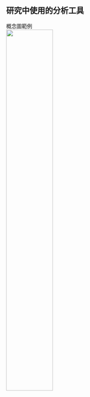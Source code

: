 <h2>研究中使用的分析工具</h2>
<p>
  <span>概念圖範例</span>
  <br>
  <img src="https://github.com/jerryyehself/Python-thesis/blob/main/example.png?raw=true" width=50%></img>
 </p>
